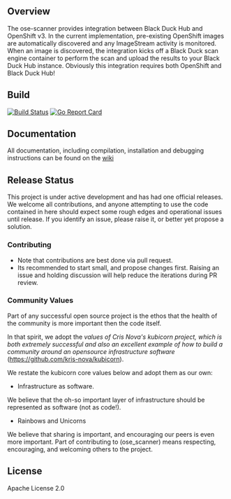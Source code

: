 ## Overview

The ose-scanner provides integration between Black Duck Hub and OpenShift v3. In the current implementation, pre-existing OpenShift images are automatically discovered and any ImageStream activity is monitored. When an image is discovered, the integration kicks off a Black Duck scan engine container to perform the scan and upload the results to your Black Duck Hub instance. Obviously this integration requires both OpenShift and Black Duck Hub!

## Build
[![Build Status](https://travis-ci.org/blackducksoftware/ose-scanner.svg?branch=master)](https://travis-ci.org/blackducksoftware/ose-scanner)
[![Go Report Card](https://goreportcard.com/badge/github.com/blackducksoftware/ose-scanner)](https://goreportcard.com/report/github.com/blackducksoftware/ose-scanner)

## Documentation

All documentation, including compilation, installation and debugging instructions can be found on the [wiki](https://github.com/blackducksoftware/ose-scanner/wiki)


## Release Status

This project is under active development and has had one official releases. We welcome all contributions, and anyone attempting to use the code contained in here should expect some rough edges and operational issues until release. If you identify an issue, please raise it, or better yet propose a solution.

### Contributing

- Note that contributions are best done via pull request. 
- Its recommended to start small, and propose changes first. Raising an issue and holding discussion will help reduce the iterations during PR review.

### Community Values

Part of any successful open source project is the ethos that the health of the community is more important then the code itself.  

In that spirit, we adopt the *values of Cris Nova's kubicorn project, which is both extremely successful and also an excellent example of how to build a community around an opensource infrastructure software*  (https://github.com/kris-nova/kubicorn).

We restate the kubicorn core values below and adopt them as our own:

- Infrastructure as software.

We believe that the oh-so important layer of infrastructure should be represented as software (not as code!). 

- Rainbows and Unicorns

We believe that sharing is important, and encouraging our peers is even more important. Part of contributing to (ose_scanner) means respecting, encouraging, and welcoming others to the project.

## License

Apache License 2.0 
